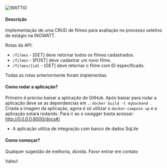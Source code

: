 ![WATTIO](http://wattio.com.br/web/image/1204-212f47c3/Logo%20Wattio.png)

#### Descrição

Implementação de uma CRUD de filmes para avaliação no processo seletivo de estágio na INOWATT.


Rotas da API:

 - `/filmes` - [GET] deve retornar todos os filmes cadastrados.
 - `/filmes` - [POST] deve cadastrar um novo filme.
 - `/filmes/{id}` -  [GET] deve retornar o filme com ID especificado.

Todas as rotas anteriormente foram implementas.

#### Como rodar a aplicação? 
Primeiro é preciso baixar a aplicação do GitHub. Após baixar para rodar a aplicação deve se
as dependencias em `.`:
`docker build -t mybackend .`
Criada a imagem da aplicação, agora é só utilizar o `docker-compose up` e a aplicação estará
rodando. Para ir ao o swagger basta acessar: http://0.0.0.0:8000/docs#/

- A aplicação utiliza de integração com banco de dados SqLite


#### Como começar?

Qualquer sugestão de melhoria, dúvida. Favor entrar em contato


Valeu!
